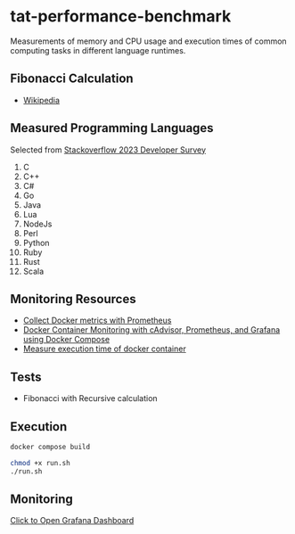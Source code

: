 # tat-performance-benchmark

Measurements of memory and CPU usage and execution times of common computing tasks in different language runtimes.

## Fibonacci Calculation

- [Wikipedia](https://en.wikipedia.org/wiki/Fibonacci_sequence)

## Measured Programming Languages

Selected from [Stackoverflow 2023 Developer Survey](https://survey.stackoverflow.co/2023/#most-popular-technologies-language)

1. C
2. C++
3. C#
4. Go
5. Java
6. Lua
7. NodeJs
8. Perl
9. Python
10. Ruby
11. Rust
12. Scala

## Monitoring Resources

- [Collect Docker metrics with Prometheus](https://docs.docker.com/config/daemon/prometheus/)
- [Docker Container Monitoring with cAdvisor, Prometheus, and Grafana using Docker Compose](https://medium.com/@sohammohite/docker-container-monitoring-with-cadvisor-prometheus-and-grafana-using-docker-compose-b47ec78efbc)
- [Measure execution time of docker container](https://stackoverflow.com/questions/51650405/measure-execution-time-of-docker-container)

## Tests

- Fibonacci with Recursive calculation

## Execution

```bash
docker compose build
```

```bash
chmod +x run.sh
./run.sh
```

## Monitoring

[Click to Open Grafana Dashboard](http://localhost:3000/d/ee75b6b8-f1c6-4ef1-9d39-fe50cc55a274/docker-monitoring-test?orgId=1&refresh=10s&from=now-15m&to=now)
